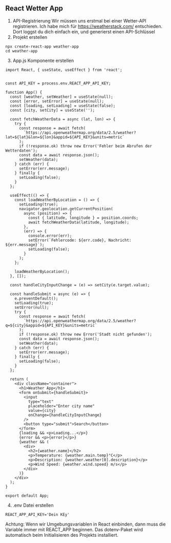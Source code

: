 ## React Wetter App
1. API-Registrierung
Wir müssen uns erstmal bei einer Wetter-API registrieren. Ich habe mich für https://weatherstack.com/ entschieden. Dort loggst du dich einfach ein, und generierst einen API-Schlüssel
2. Projekt erstellen
```
npx create-react-app weather-app
cd weather-app
```
3. App.js Komponente erstellen
```
import React, { useState, useEffect } from 'react';


const API_KEY = process.env.REACT_APP_API_KEY;

function App() {
  const [weather, setWeather] = useState(null);
  const [error, setError] = useState(null);
  const [loading, setLoading] = useState(false);
  const [city, setCity] = useState('');

  const fetchWeatherData = async (lat, lon) => {
    try {
      const response = await fetch(
        `https://api.openweathermap.org/data/2.5/weather?lat=${lat}&lon=${lon}&appid=${API_KEY}&units=metric`
      );
      if (!response.ok) throw new Error('Fehler beim Abrufen der Wetterdaten');
      const data = await response.json();
      setWeather(data);
    } catch (err) {
      setError(err.message);
    } finally {
      setLoading(false);
    }
  };

  useEffect(() => {
    const loadWeatherByLocation = () => {
      setLoading(true);
      navigator.geolocation.getCurrentPosition(
        async (position) => {
          const { latitude, longitude } = position.coords;
          await fetchWeatherData(latitude, longitude);
        },
        (err) => {
          console.error(err); 
          setError(`Fehlercode: ${err.code}, Nachricht: ${err.message}`);
          setLoading(false);
        }
      );
    };

    loadWeatherByLocation();
  }, []);

  const handleCityInputChange = (e) => setCity(e.target.value);

  const handleSubmit = async (e) => {
    e.preventDefault();
    setLoading(true);
    setError(null);
    try {
      const response = await fetch(
        `https://api.openweathermap.org/data/2.5/weather?q=${city}&appid=${API_KEY}&units=metric`
      );
      if (!response.ok) throw new Error('Stadt nicht gefunden');
      const data = await response.json();
      setWeather(data);
    } catch (err) {
      setError(err.message);
    } finally {
      setLoading(false);
    }
  };

  return (
    <div className="container">
      <h1>Weather App</h1>
      <form onSubmit={handleSubmit}>
        <input
          type="text"
          placeholder="Enter city name"
          value={city}
          onChange={handleCityInputChange}
        />
        <button type="submit">Search</button>
      </form>
      {loading && <p>Loading...</p>}
      {error && <p>{error}</p>}
      {weather && (
        <div>
          <h2>{weather.name}</h2>
          <p>Temperature: {weather.main.temp}°C</p>
          <p>Description: {weather.weather[0].description}</p>
          <p>Wind Speed: {weather.wind.speed} m/s</p>
        </div>
      )}
    </div>
  );
}

export default App;
```
4. .env Datei erstellen
```
REACT_APP_API_KEY='Dein KEy'
```
Achtung: Wenn wir Umgebungsvariablen in React einbinden, dann muss die Variable immer mit REACT_APP beginnen. Das dotenv-Paket wird automatisch beim Initialisieren des Projekts installiert.
